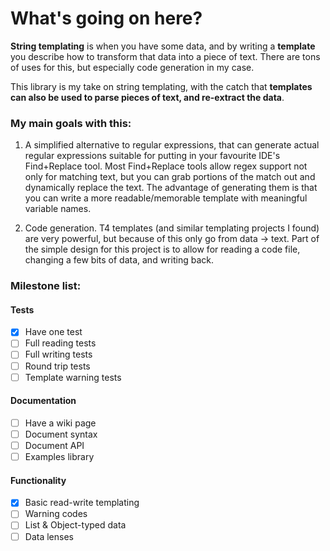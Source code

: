# What's going on here?

**String templating** is when you have some data, and by writing a **template** you describe how to transform that data into a piece of text. There are tons of uses for this, but especially code generation in my case.

This library is my take on string templating, with the catch that **templates can also be used to parse pieces of text, and re-extract the data**.

### My main goals with this:

1. A simplified alternative to regular expressions, that can generate actual regular expressions suitable for putting in your favourite IDE's Find+Replace tool. Most Find+Replace tools allow regex support not only for matching text, but you can grab portions of the match out and dynamically replace the text. The advantage of generating them is that you can write a more readable/memorable template with meaningful variable names.

2. Code generation. T4 templates (and similar templating projects I found) are very powerful, but because of this only go from data -> text. Part of the simple design for this project is to allow for reading a code file, changing a few bits of data, and writing back.

### Milestone list:
#### Tests
- [x] Have one test
- [ ] Full reading tests
- [ ] Full writing tests
- [ ] Round trip tests
- [ ] Template warning tests
#### Documentation
- [ ] Have a wiki page
- [ ] Document syntax
- [ ] Document API
- [ ] Examples library
#### Functionality
- [x] Basic read-write templating
- [ ] Warning codes
- [ ] List & Object-typed data
- [ ] Data lenses 
